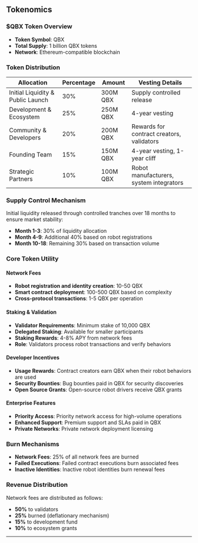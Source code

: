 ## Tokenomics

### $QBX Token Overview

- **Token Symbol**: QBX
- **Total Supply**: 1 billion QBX tokens
- **Network**: Ethereum-compatible blockchain

### Token Distribution

| Allocation | Percentage | Amount | Vesting Details |
|------------|------------|--------|-----------------|
| Initial Liquidity & Public Launch | 30% | 300M QBX | Supply controlled release |
| Development & Ecosystem | 25% | 250M QBX | 4-year vesting |
| Community & Developers | 20% | 200M QBX | Rewards for contract creators, validators |
| Founding Team | 15% | 150M QBX | 4-year vesting, 1-year cliff |
| Strategic Partners | 10% | 100M QBX | Robot manufacturers, system integrators |

### Supply Control Mechanism

Initial liquidity released through controlled tranches over 18 months to ensure market stability:

- **Month 1-3**: 30% of liquidity allocation
- **Month 4-9**: Additional 40% based on robot registrations
- **Month 10-18**: Remaining 30% based on transaction volume

### Core Token Utility

#### Network Fees
- **Robot registration and identity creation**: 10-50 QBX
- **Smart contract deployment**: 100-500 QBX based on complexity
- **Cross-protocol transactions**: 1-5 QBX per operation

#### Staking & Validation
- **Validator Requirements**: Minimum stake of 10,000 QBX
- **Delegated Staking**: Available for smaller participants
- **Staking Rewards**: 4-8% APY from network fees
- **Role**: Validators process robot transactions and verify behaviors

#### Developer Incentives
- **Usage Rewards**: Contract creators earn QBX when their robot behaviors are used
- **Security Bounties**: Bug bounties paid in QBX for security discoveries
- **Open Source Grants**: Open-source robot drivers receive QBX grants

#### Enterprise Features
- **Priority Access**: Priority network access for high-volume operations
- **Enhanced Support**: Premium support and SLAs paid in QBX
- **Private Networks**: Private network deployment licensing

### Burn Mechanisms

- **Network Fees**: 25% of all network fees are burned
- **Failed Executions**: Failed contract executions burn associated fees
- **Inactive Identities**: Inactive robot identities burn renewal fees

### Revenue Distribution

Network fees are distributed as follows:
- **50%** to validators
- **25%** burned (deflationary mechanism)
- **15%** to development fund
- **10%** to ecosystem grants

---
